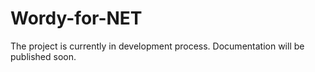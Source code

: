 # Wordy-for-NET

The project is currently in development process. Documentation will be published soon.
